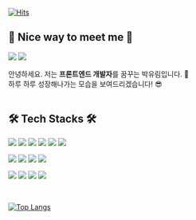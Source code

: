 [![Hits](https://hits.seeyoufarm.com/api/count/incr/badge.svg?url=https%3A%2F%2Fgithub.com%2Fyurimpark%2F&count_bg=%23000000&title_bg=%23000000&icon=github.svg&icon_color=%23FFFFFF&title=Hits&edge_flat=true)](https://hits.seeyoufarm.com)

## 💓 Nice way to meet me 💓
<p>
  <a href="https://love-remember.tistory.com/" target="_blank"><img src="https://img.shields.io/badge/Tech_Blog-DD0B78?style=flat-square&logo=GitHub%20Sponsors&logoColor=white"/></a>
  <a href="mailto:yuriming112@gmail.com" target="_blank"><img src="https://img.shields.io/badge/Gmail-EA4335?style=flat-square&logo=Gmail&logoColor=white"/></a>
</p>

<p>
  안녕하세요. 저는 <b>프론트엔드 개발자</b>를 꿈꾸는 박유림입니다. 🚀<br/>
  하루 하루 성장해나가는 모습을 보여드리겠습니다! 😎<br/><br/>
</p>

## 🛠️  Tech Stacks 🛠️
<p>
<img src="https://img.shields.io/badge/html5-%23E34F26.svg?style=flat-square&logo=html5&logoColor=white"/>
<img src="https://img.shields.io/badge/css3-%231572B6.svg?style=flat-square&logo=css3&logoColor=white"/>
<img src="https://img.shields.io/badge/javascript-%23323330.svg?style=flat-square&logo=javascript&logoColor=%23F7DF1E"/>
<img src="https://img.shields.io/badge/jquery-%230769AD.svg?style=flat-square&logo=jquery&logoColor=white"/>
<img src="https://img.shields.io/badge/react-%2320232a.svg?style=flat-square&logo=react&logoColor=%2361DAFB"/>
<img src="https://img.shields.io/badge/redux-%23593d88.svg?style=flat-square&logo=redux&logoColor=white"/>
</p>
<p>
<img src="https://img.shields.io/badge/java-%23ED8B00.svg?style=flat-square&logo=java&logoColor=white"/>
<img src="https://img.shields.io/badge/springboot-6DB33F?style=flat-square&logo=springboot&logoColor=white">
<img src="https://img.shields.io/badge/MariaDB-003545?style=flat-square&logo=mariadb&logoColor=white"/>
<img src="https://img.shields.io/badge/mysql-%2300f.svg?style=flat-square&logo=mysql&logoColor=white"/>
</p>
<p>
<img src="https://img.shields.io/badge/git-%23F05033.svg?style=flat-square&logo=git&logoColor=white"/>
<img src="https://img.shields.io/badge/github-%23121011.svg?style=flat-square&logo=github&logoColor=white"/>
<img src="https://img.shields.io/badge/AWS-%23FF9900.svg?style=flat-square&logo=amazon-aws&logoColor=white"/>
<img src="https://img.shields.io/badge/vercel-%23000000.svg?style=flat-square&logo=vercel&logoColor=white"/>
</p><br/>

[![Top Langs](https://github-readme-stats.vercel.app/api/top-langs/?username=yurimpark&theme=dracula&layout=compact)](https://github.com/yurimpark/github-readme-stats)
